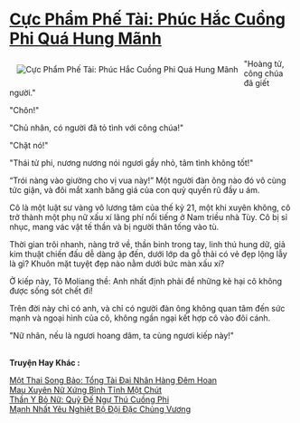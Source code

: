 <a href="https://truyenwiki.net/cuc-pham-phe-tai-phuc-hac-cuong-phi-qua-hung-manh.37042/" title="Cực Phẩm Phế Tài: Phúc Hắc Cuồng Phi Quá Hung Mãnh"><h1>Cực Phẩm Phế Tài: Phúc Hắc Cuồng Phi Quá Hung Mãnh</h1></a><div style="display:table"><img align="right" style="float: left; padding: 10px;" src="https://truyenwiki.net/a/img/str/src/37042.jpg" alt="Cực Phẩm Phế Tài: Phúc Hắc Cuồng Phi Quá Hung Mãnh">"Hoàng tử, công chúa đã giết người."<p></p> "Chôn!"<p></p> "Chủ nhân, có người đã tỏ tình với công chúa!"<p></p> "Chặt nó!"<p></p> "Thái tử phi, nương nương nói ngươi gầy nhỏ, tâm tình không tốt!"<p></p> “Trói nàng vào giường cho vị vua này!” Một người đàn ông nào đó vô cùng tức giận, và đôi mắt xanh băng giá của con quỷ quyến rũ đầy u ám.<p></p> Cô là một luật sư vàng vô lương tâm của thế kỷ 21, một khi xuyên không, cô trở thành một phụ nữ xấu xí lãng phí nổi tiếng ở Nam triều nhà Tùy. Cô bị sỉ nhục, mang vác vật tế thần và bị người thân tống vào tù.<p></p> Thời gian trôi nhanh, nàng trở về, thần binh trong tay, linh thú hung dữ, giả kim thuật chiến đấu dễ dàng ập đến, dưới lớp da gỗ thải có vẻ đẹp lộng lẫy là gì? Khuôn mặt tuyệt đẹp nào nằm dưới bức màn xấu xí?<p></p> Ở kiếp này, Tô Moliang thề: Anh nhất định phải để những kẻ hại cô không được sống sót chết đi!<p></p> Trên đời này chỉ có anh, và chỉ có người đàn ông không quan tâm đến sức mạnh và ngoại hình của cô, không ngần ngại kết hợp cô vào đôi cánh.<p></p> "Nữ nhân, nếu là ngươi hoang dâm, ta cùng ngươi kiếp này!"</div><p><br><b>Truyện Hay Khác :</b></p><a href="https://truyenwiki.net/mot-thai-song-bao-tong-tai-dai-nhan-hang-dem-hoan.36368/" alt="Một Thai Song Bảo: Tổng Tài Đại Nhân Hàng Đêm Hoan">Một Thai Song Bảo: Tổng Tài Đại Nhân Hàng Đêm Hoan</a><br/><a href="https://sangtacviet.wordpress.com/2020/10/22/mau-xuyen-nu-xung-binh-tinh-mot-chut/" alt="Mau Xuyên Nữ Xứng Bình Tĩnh Một Chút">Mau Xuyên Nữ Xứng Bình Tĩnh Một Chút</a><br/><a href="https://sangtacviet.wordpress.com/2020/10/22/than-y-bo-nu-quy-de-ngu-thu-cuong-phi/" alt="Thần Y Bỏ Nữ: Quỷ Đế Ngự Thú Cuồng Phi">Thần Y Bỏ Nữ: Quỷ Đế Ngự Thú Cuồng Phi</a><br/><a href="https://sangtacviet.wordpress.com/2020/10/22/manh-nhat-yeu-nghiet-bo-doi-dac-chung-vuong/" alt="Mạnh Nhất Yêu Nghiệt Bộ Đội Đặc Chủng Vương">Mạnh Nhất Yêu Nghiệt Bộ Đội Đặc Chủng Vương</a><br/>